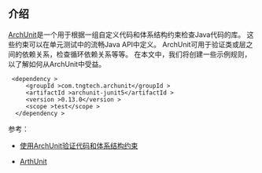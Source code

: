 



## 介绍

[ArchUnit](https://github.com/TNG/ArchUnit)是一个用于根据一组自定义代码和体系结构约束检查Java代码的库。 这些约束可以在单元测试中的流畅Java API中定义。 ArchUnit可用于验证类或层之间的依赖关系，检查循环依赖关系等等。 在本文中，我们将创建一些示例规则，以了解如何从ArchUnit中受益。







```
 <dependency > 
     <groupId >com.tngtech.archunit</groupId > 
     <artifactId >archunit-junit5</artifactId > 
     <version >0.13.0</version > 
     <scope >test</scope >  
  </dependency > 
```





参考：

* [使用ArchUnit验证代码和体系结构约束](https://blog.csdn.net/dnc8371/article/details/106808372)

* [ArthUnit](https://github.com/TNG/ArchUnit)







